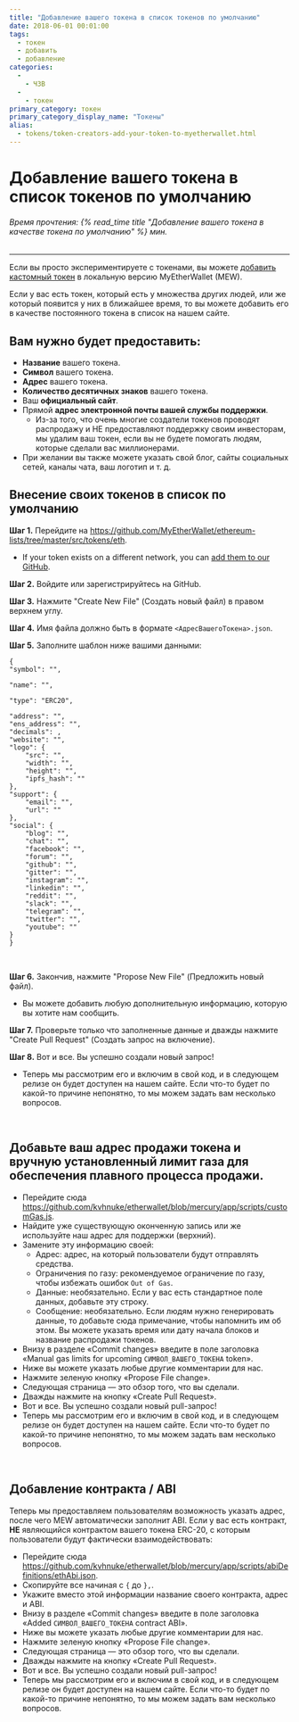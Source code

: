 ```yaml
---
title: "Добавление вашего токена в список токенов по умолчанию"
date: 2018-06-01 00:01:00
tags:
  - токен
  - добавить
  - добавление
categories:
  - 
    - ЧЗВ
  - 
    - токен
primary_category: токен
primary_category_display_name: "Токены"
alias:
  - tokens/token-creators-add-your-token-to-myetherwallet.html
---
```


# **Добавление вашего токена в список токенов по умолчанию**

###### Время прочтения: {% read_time title "Добавление вашего токена в качестве токена по умолчанию" %} мин.

* * *

Если вы просто экспериментируете с токенами, вы можете [добавить кастомный токен](/@@@@@@/tokens/how-to-add-custom-token/) в локальную версию MyEtherWallet (MEW).

Если у вас есть токен, который есть у множества других людей, или же который появится у них в ближайшее время, то вы можете добавить его в качестве постоянного токена в список на нашем сайте.

## **Вам нужно будет предоставить:**

-   **Название** вашего токена.
-   **Символ** вашего токена.
-   **Адрес** вашего токена.
-   **Количество десятичных знаков** вашего токена.
-   Ваш **официальный сайт**.
-   Прямой **адрес электронной почты вашей службы поддержки**.
    -   Из-за того, что очень многие создатели токенов проводят распродажу и НЕ предоставляют поддержку своим инвесторам, мы удалим ваш токен, если вы не будете помогать людям, которые сделали вас миллионерами.
-   При желании вы также можете указать свой блог, сайты социальных сетей, каналы чата, ваш логотип и т. д.

## **Внесение своих токенов в список по умолчанию**

**Шаг 1.** Перейдите на <https://github.com/MyEtherWallet/ethereum-lists/tree/master/src/tokens/eth>.

-   If your token exists on a different network, you can [add them to our GitHub](https://github.com/MyEtherWallet/ethereum-lists/tree/master/src/tokens).

**Шаг 2.** Войдите или зарегистрируйтесь на GitHub.

**Шаг 3.** Нажмите "Create New File" (Создать новый файл) в правом верхнем углу.

**Шаг 4.** Имя файла должно быть в формате `<АдресВашегоТокена>.json`.

**Шаг 5.** Заполните шаблон ниже вашими данными:

    {
    "symbol": "",
    
    "name": "",
    
    "type": "ERC20",
    
    "address": "",
    "ens_address": "",
    "decimals": ,
    "website": "",
    "logo": {
        "src": "",
        "width": "",
        "height": "",
        "ipfs_hash": ""
    },
    "support": {
        "email": "",
        "url": ""
    },
    "social": {
        "blog": "",
        "chat": "",
        "facebook": "",
        "forum": "",
        "github": "",
        "gitter": "",
        "instagram": "",
        "linkedin": "",
        "reddit": "",
        "slack": "",
        "telegram": "",
        "twitter": "",
        "youtube": ""
    }
    }

<br>

**Шаг 6.** Закончив, нажмите "Propose New File" (Предложить новый файл).

-   Вы можете добавить любую дополнительную информацию, которую вы хотите нам сообщить.

**Шаг 7.** Проверьте только что заполненные данные и дважды нажмите "Create Pull Request" (Создать запрос на включение).

**Шаг 8.** Вот и все. Вы успешно создали новый запрос!

-   Теперь мы рассмотрим его и включим в свой код, и в следующем релизе он будет доступен на нашем сайте. Если что-то будет по какой-то причине непонятно, то мы можем задать вам несколько вопросов.

<br>

## **Добавьте ваш адрес продажи токена и вручную установленный лимит газа для обеспечения плавного процесса продажи.**

-   Перейдите сюда <https://github.com/kvhnuke/etherwallet/blob/mercury/app/scripts/customGas.js>.
-   Найдите уже существующую оконченную запись или же используйте наш адрес для поддержки (верхний).
-   Замените эту информацию своей:
    -   Адрес: адрес, на который пользователи будут отправлять средства.
    -   Ограничения по газу: рекомендуемое ограничение по газу, чтобы избежать ошибок `Out of Gas`.
    -   Данные: необязательно. Если у вас есть стандартное поле данных, добавьте эту строку.
    -   Сообщение: необязательно. Если людям нужно генерировать данные, то добавьте сюда примечание, чтобы напомнить им об этом. Вы можете указать время или дату начала блоков и название распродажи токенов.
-   Внизу в разделе «Commit changes» введите в поле заголовка «Manual gas limits for upcoming `СИМВОЛ_ВАШЕГО_ТОКЕНА` token».
-   Ниже вы можете указать любые другие комментарии для нас.
-   Нажмите зеленую кнопку «Propose File change».
-   Следующая страница — это обзор того, что вы сделали.
-   Дважды нажмите на кнопку «Create Pull Request».
-   Вот и все. Вы успешно создали новый pull-запрос!
-   Теперь мы рассмотрим его и включим в свой код, и в следующем релизе он будет доступен на нашем сайте. Если что-то будет по какой-то причине непонятно, то мы можем задать вам несколько вопросов.

<br>

## **Добавление контракта / ABI**

Теперь мы предоставляем пользователям возможность указать адрес, после чего MEW автоматически заполнит ABI. Если у вас есть контракт, **НЕ** являющийся контрактом вашего токена ERC-20, с которым пользователи будут фактически взаимодействовать:

-   Перейдите сюда <https://github.com/kvhnuke/etherwallet/blob/mercury/app/scripts/abiDefinitions/ethAbi.json>.
-   Скопируйте все начиная с `{` до `},`.
-   Укажите вместо этой информации название своего контракта, адрес и ABI.
-   Внизу в разделе «Commit changes» введите в поле заголовка «Added `СИМВОЛ_ВАШЕГО_ТОКЕНА` contract ABI».
-   Ниже вы можете указать любые другие комментарии для нас.
-   Нажмите зеленую кнопку «Propose File change».
-   Следующая страница — это обзор того, что вы сделали.
-   Дважды нажмите на кнопку «Create Pull Request».
-   Вот и все. Вы успешно создали новый pull-запрос!
-   Теперь мы рассмотрим его и включим в свой код, и в следующем релизе он будет доступен на нашем сайте. Если что-то будет по какой-то причине непонятно, то мы можем задать вам несколько вопросов.
